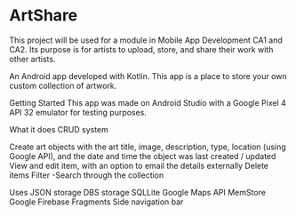 # ArtShare
This project will be used for a module in Mobile App Development CA1 and CA2. Its purpose is for artists to upload, store, and share their work with other artists.

An Android app developed with Kotlin. This app is a place to store your own custom collection of artwork.

Getting Started
This app was made on Android Studio with a Google Pixel 4 API 32 emulator for testing purposes.

What it does
CRUD system

Create art objects with the art title, image, description, type, location (using Google API), and the date and time the object was last created / updated
View and edit item, with an option to email the details externally
Delete items
Filter -Search through the collection

Uses
JSON storage
DBS storage
SQLLite
Google Maps API
MemStore
Google Firebase
Fragments
Side navigation bar
